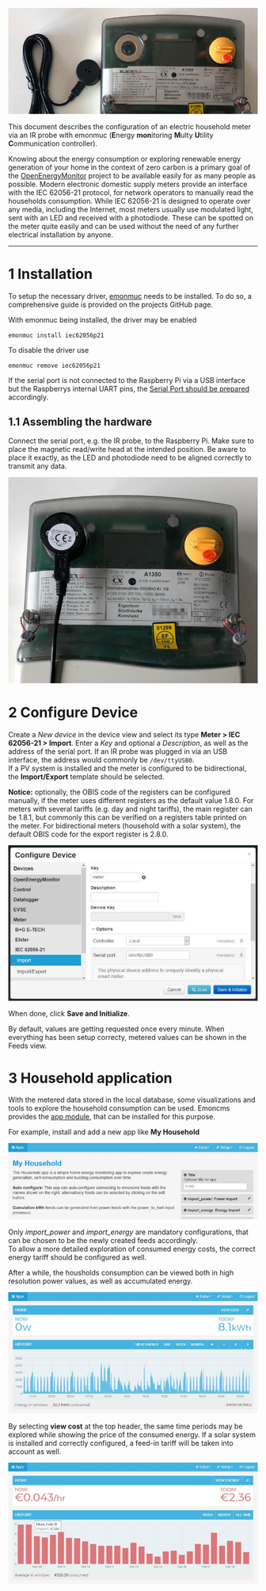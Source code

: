 ![ir-prepare](img/metering/ir-prepare.jpg)

This document describes the configuration of an electric household meter via an IR probe with emonmuc (**E**nergy **mon**itoring **M**ulty **U**tility **C**ommunication controller).

Knowing about the energy consumption or exploring renewable energy generation of your home in the context of zero carbon is a primary goal of the [OpenEnergyMonitor](https://openenergymonitor.org/) project to be available easily for as many people as possible. Modern electronic domestic supply meters provide an interface with the IEC 62056-21 protocol, for network operators to manually read the households consumption. While IEC 62056-21 is designed to operate over any media, including the Internet, most meters usually use modulated light, sent with an LED and received with a photodiode. These can be spotted on the meter quite easily and can be used without the need of any further electrical installation by anyone.


---------------

# 1 Installation

To setup the necessary driver, [emonmuc](https://github.com/isc-konstanz/emonmuc/) needs to be installed. To do so, a comprehensive guide is provided on the projects GitHub page.

With emonmuc being installed, the driver may be enabled

~~~
emonmuc install iec62056p21
~~~

To disable the driver use

~~~
emonmuc remove iec62056p21
~~~

If the serial port is not connected to the Raspberry Pi via a USB interface but the Raspberrys internal UART pins, the [Serial Port should be prepared](https://github.com/isc-konstanz/emonmuc/blob/master/docs/LinuxSerialPort.md) accordingly.


## 1.1 Assembling the hardware

Connect the serial port, e.g. the IR probe, to the Raspberry Pi. Make sure to place the magnetic read/write head at the intended position. Be aware to place it exactly, as the LED and photodiode need to be aligned correctly to transmit any data.

![ir-probe-position](img/metering/ir-probe-position.jpg)


# 2 Configure Device

Create a *New device* in the device view and select its type **Meter > IEC 62056-21 > Import**. Enter a *Key* and optional a *Description*, as well as the address of the serial port. If an IR probe was plugged in via an USB interface, the address would commonly be ``/dev/ttyUSB0``.  
If a PV system is installed and the meter is configured to be bidirectional, the **Import/Export** template should be selected.

**Notice:** optionally, the OBIS code of the registers can be configured manually, if the meter uses different registers as the default value 1.8.0. For meters with several tariffs (e.g. day and night tariffs), the main register can be 1.8.1, but commonly this can be verified on a registers table printed on the meter. For bidirectional meters (household with a solar system), the default OBIS code for the export register is 2.8.0.

![device-config](img/metering/device-config.jpg)

When done, click **Save and Initialize**.

By default, values are getting requested once every minute. When everything has been setup correcty, metered values can be shown in the Feeds view.


# 3 Household application

With the metered data stored in the local database, some visualizations and tools to explore the household consumption can be used. Emoncms provides the [app module](https://github.com/emoncms/app), that can be installed for this purpose.

For example, install and add a new app like **My Household**

![app-config](img/metering/app-config.jpg)

Only *import_power* and *import_energy* are mandatory configurations, that can be chosen to be the newly created feeds accordingly.  
To allow a more detailed exploration of consumed energy costs, the correct energy tariff should be configured as well.

After a while, the housholds consumption can be viewed both in high resolution power values, as well as accumulated energy.

![app-view](img/metering/app-view.jpg)

By selecting **view cost** at the top header, the same time periods may be explored while showing the price of the consumed energy. If a solar system is installed and correctly configured, a feed-in tariff will be taken into account as well.

![app-view-cost](img/metering/app-view-cost.jpg)

